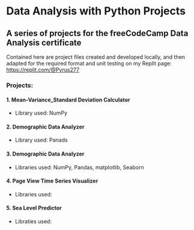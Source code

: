# Data Analysis with Python Projects
## A series of projects for the freeCodeCamp Data Analysis certificate
  
Contained here are project files created and developed locally, and then adapted for the required format and unit testing on my Replit page:  
https://replit.com/@Pyrus277  
  
### Projects:

#### 1. Mean-Variance_Standard Deviation Calculator
- Library used: NumPy

#### 2. Demographic Data Analyzer
- Library used: Panads

#### 3. Demographic Data Analyzer
- Libraries used: NumPy, Pandas, matplotlib, Seaborn

#### 4. Page View Time Series Visualizer
- Libraries used: 

#### 5. Sea Level Predictor
- Libraties used: 
